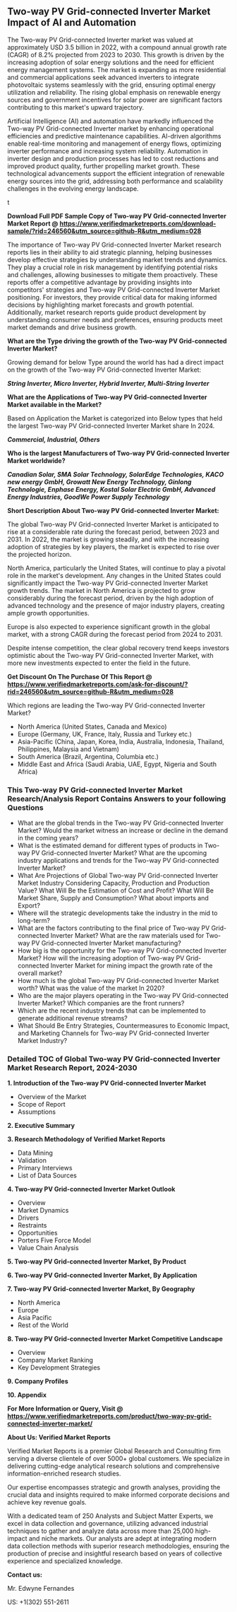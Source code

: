 <h2>Two-way PV Grid-connected Inverter Market Impact of AI and Automation</h2><p>The Two-way PV Grid-connected Inverter market was valued at approximately USD 3.5 billion in 2022, with a compound annual growth rate (CAGR) of 8.2% projected from 2023 to 2030. This growth is driven by the increasing adoption of solar energy solutions and the need for efficient energy management systems. The market is expanding as more residential and commercial applications seek advanced inverters to integrate photovoltaic systems seamlessly with the grid, ensuring optimal energy utilization and reliability. The rising global emphasis on renewable energy sources and government incentives for solar power are significant factors contributing to this market's upward trajectory.</p><p>Artificial Intelligence (AI) and automation have markedly influenced the Two-way PV Grid-connected Inverter market by enhancing operational efficiencies and predictive maintenance capabilities. AI-driven algorithms enable real-time monitoring and management of energy flows, optimizing inverter performance and increasing system reliability. Automation in inverter design and production processes has led to cost reductions and improved product quality, further propelling market growth. These technological advancements support the efficient integration of renewable energy sources into the grid, addressing both performance and scalability challenges in the evolving energy landscape.</p>t</p><p id="" class=""><strong>Download Full PDF Sample Copy of Two-way PV Grid-connected Inverter Market Report @ <a href="https://www.verifiedmarketreports.com/download-sample/?rid=246560&utm_source=github-R&utm_medium=028" target="_blank">https://www.verifiedmarketreports.com/download-sample/?rid=246560&utm_source=github-R&utm_medium=028</a></strong></p><p>The importance of&nbsp;Two-way PV Grid-connected Inverter Market research reports lies in their ability to aid strategic planning, helping businesses develop effective strategies by understanding market trends and dynamics. They play a crucial role in risk management by identifying potential risks and challenges, allowing businesses to mitigate them proactively. These reports offer a competitive advantage by providing insights into competitors' strategies and Two-way PV Grid-connected Inverter Market positioning. For investors, they provide critical data for making informed decisions by highlighting market forecasts and growth potential. Additionally, market research reports guide product development by understanding consumer needs and preferences, ensuring products meet market demands and drive business growth.</p><p><strong>What are the&nbsp;Type driving the growth of the Two-way PV Grid-connected Inverter Market?</strong></p><p id="" class="">Growing demand for below Type around the world has had a direct impact on the growth of the Two-way PV Grid-connected Inverter Market:</p><em><strong>String Inverter, Micro Inverter, Hybrid Inverter, Multi-String Inverter</strong></em></p><strong>What are the&nbsp;Applications&nbsp;of Two-way PV Grid-connected Inverter Market available in the Market?</strong></p><p id="" class="">Based on Application the Market is categorized into Below types that held the largest Two-way PV Grid-connected Inverter Market share In 2024.</p><em><strong>Commercial, Industrial, Others</strong></em></p><strong>Who is the largest Manufacturers of Two-way PV Grid-connected Inverter Market worldwide?</strong></p><p><em><strong>Canadian Solar, SMA Solar Technology, SolarEdge Technologies, KACO new energy GmbH, Growatt New Energy Technology, Ginlong Technologie, Enphase Energy, Kostal Solar Electric GmbH, Advanced Energy Industries, GoodWe Power Supply Technology</strong></em></p><p id="" class=""><strong>Short Description About Two-way PV Grid-connected Inverter Market:</strong></p><p>The global Two-way PV Grid-connected Inverter Market is anticipated to rise at a considerable rate during the forecast period, between 2023 and 2031. In 2022, the market is growing steadily, and with the increasing adoption of strategies by key players, the market is expected to rise over the projected horizon.</p><p>North America, particularly the United States, will continue to play a pivotal role in the market's development. Any changes in the United States could significantly impact the Two-way PV Grid-connected Inverter Market growth trends. The market in North America is projected to grow considerably during the forecast period, driven by the high adoption of advanced technology and the presence of major industry players, creating ample growth opportunities.</p><p>Europe is also expected to experience significant growth in the global market, with a strong CAGR during the forecast period from 2024 to 2031.</p><p>Despite intense competition, the clear global recovery trend keeps investors optimistic about the Two-way PV Grid-connected Inverter Market, with more new investments expected to enter the field in the future.</p><p id="" class=""><strong>Get Discount On The Purchase Of This Report @ <a href="https://www.verifiedmarketreports.com/ask-for-discount/?rid=246560&utm_source=github-R&utm_medium=028" target="_blank">https://www.verifiedmarketreports.com/ask-for-discount/?rid=246560&utm_source=github-R&utm_medium=028</a></strong></p>Which regions are leading the Two-way PV Grid-connected Inverter Market?</p><ul><li>North America (United States, Canada and Mexico)</li><li>Europe (Germany, UK, France, Italy, Russia and Turkey etc.)</li><li>Asia-Pacific (China, Japan, Korea, India, Australia, Indonesia, Thailand, Philippines, Malaysia and Vietnam)</li><li>South America (Brazil, Argentina, Columbia etc.)</li><li>Middle East and Africa (Saudi Arabia, UAE, Egypt, Nigeria and South Africa)</li></ul><h3 id="" class="">This Two-way PV Grid-connected Inverter Market Research/Analysis Report Contains Answers to your following Questions</h3><ul><li>What are the global trends in the Two-way PV Grid-connected Inverter Market? Would the market witness an increase or decline in the demand in the coming years?</li><li>What is the estimated demand for different types of products in Two-way PV Grid-connected Inverter Market? What are the upcoming industry applications and trends for the Two-way PV Grid-connected Inverter Market?</li><li>What Are Projections of Global Two-way PV Grid-connected Inverter Market Industry Considering Capacity, Production and Production Value? What Will Be the Estimation of Cost and Profit? What Will Be Market Share, Supply and Consumption? What about imports and Export?</li><li>Where will the strategic developments take the industry in the mid to long-term?</li><li>What are the factors contributing to the final price of Two-way PV Grid-connected Inverter Market? What are the raw materials used for Two-way PV Grid-connected Inverter Market manufacturing?</li><li>How big is the opportunity for the Two-way PV Grid-connected Inverter Market? How will the increasing adoption of Two-way PV Grid-connected Inverter Market for mining impact the growth rate of the overall market?</li><li>How much is the global Two-way PV Grid-connected Inverter Market worth? What was the value of the market In 2020?</li><li>Who are the major players operating in the Two-way PV Grid-connected Inverter Market? Which companies are the front runners?</li><li>Which are the recent industry trends that can be implemented to generate additional revenue streams?</li><li>What Should Be Entry Strategies, Countermeasures to Economic Impact, and Marketing Channels for Two-way PV Grid-connected Inverter Market Industry?</li></ul><h3 id="" class="">Detailed TOC of Global Two-way PV Grid-connected Inverter Market Research Report, 2024-2030</h3><p id="" class=""><strong>1. Introduction of the Two-way PV Grid-connected Inverter Market</strong></p><ul><li>Overview of the Market</li><li>Scope of Report</li><li>Assumptions</li></ul><p id="" class=""><strong>2. Executive Summary</strong></p><p id="" class=""><strong>3. Research Methodology of Verified Market Reports</strong></p><ul><li>Data Mining</li><li>Validation</li><li>Primary Interviews</li><li>List of Data Sources</li></ul><p id="" class=""><strong>4. Two-way PV Grid-connected Inverter Market Outlook</strong></p><ul><li>Overview</li><li>Market Dynamics</li><li>Drivers</li><li>Restraints</li><li>Opportunities</li><li>Porters Five Force Model</li><li>Value Chain Analysis</li></ul><p id="" class=""><strong>5. Two-way PV Grid-connected Inverter Market, By Product</strong></p><p id="" class=""><strong>6. Two-way PV Grid-connected Inverter Market, By Application</strong></p><p id="" class=""><strong>7. Two-way PV Grid-connected Inverter Market, By Geography</strong></p><ul><li>North America</li><li>Europe</li><li>Asia Pacific</li><li>Rest of the World</li></ul><p id="" class=""><strong>8. Two-way PV Grid-connected Inverter Market Competitive Landscape</strong></p><ul><li>Overview</li><li>Company Market Ranking</li><li>Key Development Strategies</li></ul><p id="" class=""><strong>9. Company Profiles</strong></p><p id="" class=""><strong>10. Appendix</strong></p><p id="" class=""><strong>For More Information or Query, Visit @ <a href="https://www.verifiedmarketreports.com/product/two-way-pv-grid-connected-inverter-market/" target="_blank">https://www.verifiedmarketreports.com/product/two-way-pv-grid-connected-inverter-market/</a></strong></p><p id="" class=""><strong>About Us: Verified Market Reports</strong></p><p id="" class="">Verified Market Reports is a premier Global Research and Consulting firm serving a diverse clientele of over 5000+ global customers. We specialize in delivering cutting-edge analytical research solutions and comprehensive information-enriched research studies.</p><p id="" class="">Our expertise encompasses strategic and growth analyses, providing the crucial data and insights required to make informed corporate decisions and achieve key revenue goals.</p><p id="" class="">With a dedicated team of 250 Analysts and Subject Matter Experts, we excel in data collection and governance, utilizing advanced industrial techniques to gather and analyze data across more than 25,000 high-impact and niche markets. Our analysts are adept at integrating modern data collection methods with superior research methodologies, ensuring the production of precise and insightful research based on years of collective experience and specialized knowledge.</p><p id="" class=""><strong>Contact us:</strong></p><p id="" class="">Mr. Edwyne Fernandes</p><p id="" class="">US: +1(302) 551-2611</p>